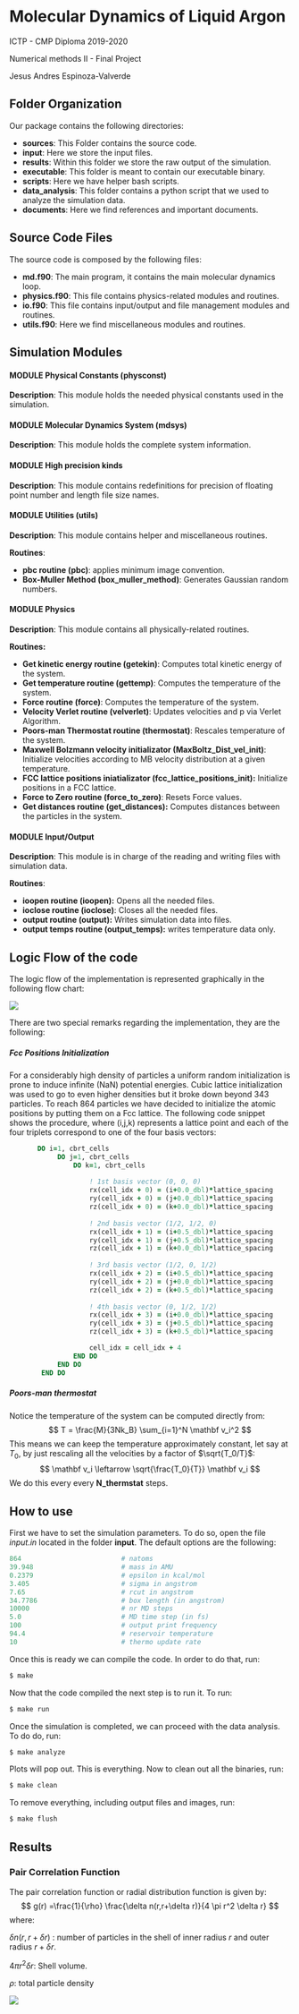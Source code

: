 # Molecular Dynamics of Liquid Argon

ICTP - CMP Diploma 2019-2020

Numerical methods II - Final Project

Jesus Andres Espinoza-Valverde

## Folder Organization

Our package contains the following directories:

- **sources**: This Folder contains the source code.
- **input**: Here we store the input files.
- **results**: Within this folder we store the raw output of the simulation.
- **executable**: This folder is meant to contain our executable binary.
- **scripts**: Here we have helper bash scripts.
- **data_analysis**: This folder contains a python script that we used to analyze the simulation data.
- **documents**: Here we find references and important documents.

## Source Code Files

The source code is composed by the following files: 

- **md.f90**: The main program, it contains the main molecular dynamics loop.
- **physics.f90**: This file contains physics-related modules and routines.
- **io.f90**: This file contains input/output and file management modules and routines.
- **utils.f90**: Here we find miscellaneous modules and routines.  

## Simulation Modules

#### MODULE Physical Constants (physconst)

**Description**: This module holds the needed physical constants used in the simulation.

#### MODULE Molecular Dynamics System (mdsys)

**Description**: This module holds the complete system information.

#### MODULE High precision kinds

**Description**: This module contains redefinitions for precision of floating point number and length file size names.

#### MODULE Utilities (utils)

**Description**: This module contains helper and miscellaneous routines.

**Routines**:

- **pbc routine (pbc)**: applies minimum image convention.
- **Box-Muller Method (box_muller_method)**: Generates Gaussian random numbers.

#### MODULE Physics

**Description**: This module contains all physically-related routines.

**Routines:**

- **Get kinetic energy routine (getekin)**: Computes total kinetic energy of the system.
- **Get temperature routine (gettemp)**: Computes the temperature of the system.
- **Force routine (force)**: Computes the temperature of the system.
- **Velocity Verlet routine (velverlet)**: Updates velocities and p via Verlet Algorithm.
- **Poors-man Thermostat routine (thermostat)**: Rescales temperature of the system.
- **Maxwell Bolzmann velocity initializator (MaxBoltz_Dist_vel_init)**: Initialize velocities according to MB velocity distribution at a given temperature.
- **FCC lattice positions iniatializator (fcc_lattice_positions_init):** Initialize positions in a FCC lattice.
- **Force to Zero routine (force_to_zero)**: Resets Force values.
-  **Get distances routine (get_distances):** Computes distances between the particles in the system.

#### MODULE Input/Output

**Description**: This module is in charge of the reading and writing files with simulation data.

**Routines**:

- **ioopen routine (ioopen):** Opens all the needed files.
- **ioclose routine (ioclose)**: Closes all the needed files.
- **output routine (output):** Writes simulation data into files.
- **output temps routine (output_temps):** writes temperature data only.

## Logic Flow of the code

The logic flow of the implementation is represented graphically in the following flow chart:

![](/home/jesus/Documents/Diploma/Courses/II_Numerical_Methods/Exam/Ar_MD/documents/MD_AR.jpg)



There are two special remarks regarding the implementation, they are the following:

##### Fcc Positions Initialization

For a considerably high density of particles a uniform random initialization is prone to induce infinite (NaN) potential energies. Cubic lattice initialization was used to go to even higher densities but it broke down beyond 343 particles. To reach 864 particles we have decided to initialize the atomic positions by putting them on a Fcc lattice. The following code snippet shows the procedure, where (i,j,k) represents a lattice point and each of the four triplets correspond to one of the four basis vectors:

```fortran
       DO i=1, cbrt_cells
            DO j=1, cbrt_cells
                DO k=1, cbrt_cells
                
                	! 1st basis vector (0, 0, 0)
                    rx(cell_idx + 0) = (i+0.0_dbl)*lattice_spacing  
                    ry(cell_idx + 0) = (j+0.0_dbl)*lattice_spacing 
                    rz(cell_idx + 0) = (k+0.0_dbl)*lattice_spacing 
                    
                	! 2nd basis vector (1/2, 1/2, 0)
                    rx(cell_idx + 1) = (i+0.5_dbl)*lattice_spacing  
                    ry(cell_idx + 1) = (j+0.5_dbl)*lattice_spacing 
                    rz(cell_idx + 1) = (k+0.0_dbl)*lattice_spacing 
                    
                	! 3rd basis vector (1/2, 0, 1/2)
                    rx(cell_idx + 2) = (i+0.5_dbl)*lattice_spacing  
                    ry(cell_idx + 2) = (j+0.0_dbl)*lattice_spacing 
                    rz(cell_idx + 2) = (k+0.5_dbl)*lattice_spacing 
                    
                	! 4th basis vector (0, 1/2, 1/2)
                    rx(cell_idx + 3) = (i+0.0_dbl)*lattice_spacing  
                    ry(cell_idx + 3) = (j+0.5_dbl)*lattice_spacing 
                    rz(cell_idx + 3) = (k+0.5_dbl)*lattice_spacing 

                    cell_idx = cell_idx + 4
                END DO
            END DO
        END DO
```

##### Poors-man thermostat

Notice the temperature of the system can be computed directly from:
$$
T = \frac{M}{3Nk_B} \sum_{i=1}^N \mathbf v_i^2
$$
This means we can keep the  temperature approximately constant, let say at  $T_0$, by just rescaling all the velocities by a factor of $\sqrt{T_0/T}$:
$$
\mathbf v_i \leftarrow \sqrt{\frac{T_0}{T}} \mathbf v_i
$$
We do this every every **N_thermstat** steps. 

## How to use

First we have to set the simulation parameters. To do so, open the file *input.in* located in the folder **input**. The default options are the following:

```python
864                         # natoms
39.948                      # mass in AMU
0.2379                      # epsilon in kcal/mol
3.405                       # sigma in angstrom
7.65                        # rcut in angstrom
34.7786                     # box length (in angstrom)
10000                       # nr MD steps
5.0                         # MD time step (in fs)
100                         # output print frequency
94.4                        # reservoir temperature
10                          # thermo update rate
```

Once this is ready we can compile the code. In order to do that, run:

```bash
$ make
```

Now that the code compiled the next step is to run it. To run:

```bash
$ make run
```

Once the simulation is completed, we can proceed with the data analysis. To do do, run:

```bash
$ make analyze
```

Plots will pop out. This is everything. Now to clean out all the binaries, run:

```bash
$ make clean
```

To remove everything, including output files and images, run:

```bash
$ make flush
```

## Results

### Pair Correlation Function

The pair correlation function or radial distribution function is given by:
$$
g(r) =\frac{1}{\rho} \frac{\delta n(r,r+\delta r)}{4 \pi r^2  \delta r}
$$
where:

$\delta n(r, r+\delta r)$ : number of particles in the shell of inner radius $r$ and outer radius $r+\delta r$.

$4 \pi r^2  \delta r$: Shell volume.

$\rho$: total particle density 

 ![](/home/jesus/Documents/Diploma/Courses/II_Numerical_Methods/Exam/Ar_MD/documents/rdf.jpg)


